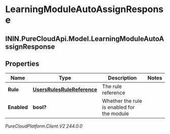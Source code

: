 # LearningModuleAutoAssignResponse

## ININ.PureCloudApi.Model.LearningModuleAutoAssignResponse

## Properties

|Name | Type | Description | Notes|
|------------ | ------------- | ------------- | -------------|
| **Rule** | [**UsersRulesRuleReference**](UsersRulesRuleReference) | The rule reference | |
| **Enabled** | **bool?** | Whether the rule is enabled for the module | |



_PureCloudPlatform.Client.V2 244.0.0_
